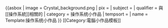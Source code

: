 {{asbox
| image     = Crystal_background.png
| pix       = 
| subject   = 
| qualifier = 與[[操作系統]]相關的
| category  = 操作系统小作品
| tempsort  = 
| name      = Template:操作系统小作品
}}<noinclude>
[[Category:電腦小作品模板]]
</noinclude>